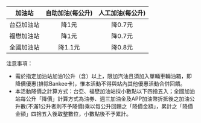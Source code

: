 |加油站|自助加油(每公升)|人工加油(每公升)|
|:--:|:--:|:--:|
|台亞加油站|降1元|降0.7元|
|福懋加油站|降1元|降0.7元|
|全國加油站|降1.1元|降0.8元|
注意事項：
- 需於指定加油站加油1公升（含）以上，限加汽油且須加入單輛車輛油箱，即降價優惠(排除Bankee卡)，惟本活動不得與站內其他優惠活動合併回饋。
- 本活動降價之計算方式：台亞、福懋加油站採小數點以下四捨五入；全國加油站每公升「降價」計算方式為油券、週三加油金及APP加油幣折抵後之加油公升數(不滿1公升者則不予降價)乘以每公升回饋之「降價金額」，累計之「降價金額」四捨五入後取整數位，小數點後不予累計。
